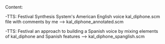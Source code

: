 Content:

-TTS: Festival Synthesis System's American English voice kal_diphone.scm file with comments by me  -->  kal_diphone_annotated.scm

-TTS: Festival an approach to building a Spanish voice by mixing elements of kal_diphone and Spanish features --> kal_diphone_spanglish.scm 
